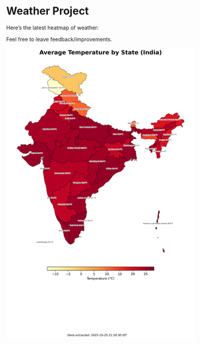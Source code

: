 # Weather Project

Here’s the latest heatmap of weather:

Feel free to leave feedback/improvements.

![India Heatmap](docs/assets/india_heatmap.png?v=FCEF71)
